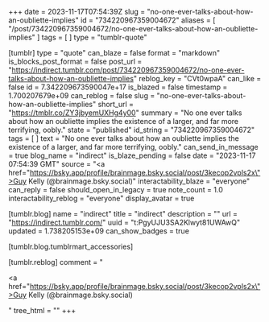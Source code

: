 +++
date = 2023-11-17T07:54:39Z
slug = "no-one-ever-talks-about-how-an-oubliette-implies"
id = "734220967359004672"
aliases = [ "/post/734220967359004672/no-one-ever-talks-about-how-an-oubliette-implies" ]
tags = [ ]
type = "tumblr-quote"

[tumblr]
type = "quote"
can_blaze = false
format = "markdown"
is_blocks_post_format = false
post_url = "https://indirect.tumblr.com/post/734220967359004672/no-one-ever-talks-about-how-an-oubliette-implies"
reblog_key = "CVt0wpaA"
can_like = false
id = 7.342209673590047e+17
is_blazed = false
timestamp = 1.700207679e+09
can_reblog = false
slug = "no-one-ever-talks-about-how-an-oubliette-implies"
short_url = "https://tmblr.co/ZY3jbyemUXHg4y00"
summary = "No one ever talks about how an oubliette implies the existence of a larger, and far more terrifying, oobly."
state = "published"
id_string = "734220967359004672"
tags = [ ]
text = "No one ever talks about how an oubliette implies the existence of a larger, and far more terrifying, oobly."
can_send_in_message = true
blog_name = "indirect"
is_blaze_pending = false
date = "2023-11-17 07:54:39 GMT"
source = "<a href=\"https://bsky.app/profile/brainmage.bsky.social/post/3kecop2vpls2x\">Guy Kelly (@brainmage.bsky.social)</a>"
interactability_blaze = "everyone"
can_reply = false
should_open_in_legacy = true
note_count = 1.0
interactability_reblog = "everyone"
display_avatar = true

[tumblr.blog]
name = "indirect"
title = "indirect"
description = ""
url = "https://indirect.tumblr.com/"
uuid = "t:PgyUJU3SA2Klwyt81UWAwQ"
updated = 1.738205153e+09
can_show_badges = true

[tumblr.blog.tumblrmart_accessories]

[tumblr.reblog]
comment = "<p><a href=\"https://bsky.app/profile/brainmage.bsky.social/post/3kecop2vpls2x\">Guy Kelly (@brainmage.bsky.social)</a></p>"
tree_html = ""
+++
